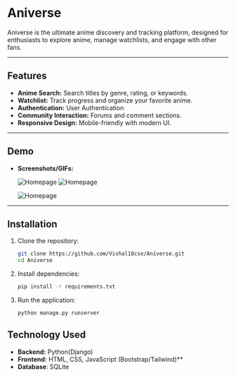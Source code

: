 # Aniverse

Aniverse is the ultimate anime discovery and tracking platform, designed for enthusiasts to explore anime, manage watchlists, and engage with other fans.

---

## Features
- **Anime Search:** Search titles by genre, rating, or keywords.
- **Watchlist:** Track progress and organize your favorite anime.
- **Authentication:** User Authentication 
- **Community Interaction:** Forums and comment sections.
- **Responsive Design:** Mobile-friendly with modern UI.

---

## Demo
- **Screenshots/GIFs:**  

  ![Homepage](Aniverse/static/assets/ScreenShot/screen1.png)
  ![Homepage](Aniverse/static/assets/ScreenShot/screen2.png)

  ![Homepage](Aniverse/static/assets/ScreenShot/screen3.png)

---

## Installation
1. Clone the repository:
   ```bash
   git clone https://github.com/Vishal18cse/Aniverse.git
   cd Aniverse
2. Install dependencies:
    ```bash
    pip install -r requirements.txt
3. Run the application:
    ```bash
    python manage.py runserver

## Technology Used

- **Backend:** Python(Django)
- **Frontend:** HTML, CSS, JavaScript (Bootstrap/Tailwind)**
- **Database**: SQLite
